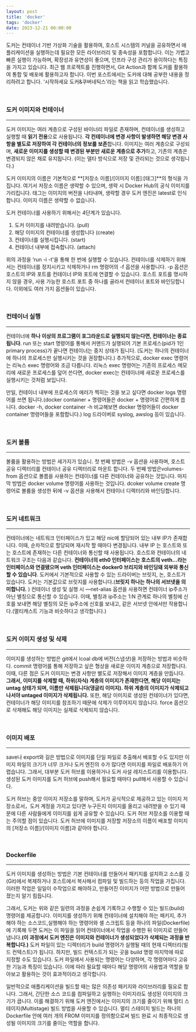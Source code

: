 ```yaml
---
layout: post
title: 'docker'
tags: 'docker'
date: 2023-12-21 00:00:00
---
```


도커는 컨테이너 기반 가상화 기술을 활용하여, 호스트 시스템의 커널을 공유하면서 애플리케이션을 실행하는데 필요한 모든 라이브러리 및 종속성을 포함합니다. 이는 가볍고 빠른 실행이 가능하며, 확장성과 유연성이 좋으며, 인프라 구성 관리가 용이하다는 특징을 가지고 있습니다. 최근 웹 프로젝트를 진행하면서, Git Action과 함께 도커를 활용하여 통합 및 배포에 활용하고자 합니다. 이번 포스트에서는 도커에 대해 공부한 내용을 정리하려고 합니다. ‘시작하세요 도커&쿠버네틱스’라는 책을 읽고 학습했습니다.

<br>

### **도커 이미지와 컨테이너**

---

도커 이미지는 여러 계층으로 구성된 바이너리 파일로 존재하며, 컨테이너를 생성하고 실행할 때 **읽기 전용**으로 사용됩니다. **각 컨테이너에 변경 사항이 발생하면 해당 변경 사항을 별도로 저장하여 각 컨테이너의 정보를 보존**합니다. 이미지는 여러 계층으로 구성되며, **새로운 이미지를 생성할 때 변경된 부분만 새로운 계층으로 추가**하고, 기존의 계층은 변경되지 않은 채로 유지됩니다. (이는 델타 방식으로 저장 및 관리되는 것으로 생각됩니다.)

도커 이미지의 이름은 기본적으로 **[저장소 이름]/[이미지 이름]:[태그]**의 형식을 가집니다. 여기서 저장소 이름은 생략할 수 있으며, 생략 시 Docker Hub의 공식 이미지를 가리킵니다. 태그는 이미지의 버전을 나타내며, 생략할 경우 도커 엔진은 latest로 인식합니다. 이미지 이름은 생략할 수 없습니다.

도커 컨테이너를 사용하기 위해서는 4단계가 있습니다.

1. 도커 이미지를 내려받습니다. (pull)
2. 해당 이미지의 컨테이너를 생성합니다 (create)
3. 컨테이너를 실행시킵니다. (start)
4. 컨테이너 내부에 접속합니다. (attach)

위의 과정을 ‘run -i -t'을 통해 한 번에 실행할 수 있습니다. 컨테이너를 삭제하기 위해서는 컨테이너를 정지시키고 삭제하거나 rm 명령어의 -f 옵션을 사용합니다. -p 옵션은 호스트의 IP와 포트를 컨테이너 IP와 포트에 연결할 수 있습니다. 호스트 포트를 명시하지 않을 경우, 사용 가능한 호스트 포트 중 하나를 골라서 컨테이너 포트와 바인딩합니다. 이외에도 여러 가지 옵션들이 있습니다.

<br>

### **컨테이너 실행**

---

컨테이너에 **하나 이상의 프로그램이 포그라운드로 실행되지 않는다면, 컨테이너는 종료됩니다**. run 또는 start 명령어를 통해서 커맨드가 실행되어 기본 프로세스(pid가 1인 primary process)가 끝나면 컨테이너는 중지 상태가 됩니다. (도커는 하나의 컨테이너에 하나의 프로세스만 실행시키는 것을 권장합니다.) 추가적으로, docker exec 명령어는 리눅스 exec 명령어와 조금 다릅니다. 리눅스 exec 명령어는 기존의 프로세스 메모리에 새로운 프로세스를 덮어 쓴다면, docker exec는 컨테이너에 새로운 프로세스를 실행시키는 것처럼 보입니다.

만일, 컨테이너 내부에 프로세스의 에러가 찍히는 것을 보고 싶다면 docker logs 명령어를 쓰면 됩니다.(docker container + 명령어들은 docker + 명령어로 간편하게 씁니다. docker -h, docker container -h 비교해보면 docker 명령어들이 docker container 명령어들을 포함합니다.) log 드라이버로 syslog, awslog 등이 있습니다.

<br>

### **도커 볼륨**

---

볼륨을 활용하는 방법은 세가지가 있습니. 첫 번째 방법은 -v 옵션을 사용하며, 호스트 공유 디렉터리를 컨테이너 공유 디렉터리로 마운트 합니다. 두 번째 방법은volumes-from 옵션으로 볼름을 사용하는 컨테이너를 다른 컨테이너와 공유하는 것입니다. 마지막 방법은 docker volume 명령어를 사용하는 것입니다. dcoker volume create 명령어로 볼륨을 생성한 뒤에 -v 옵션을 사용해서 컨테이너 디렉터리와 바인딩합니다.

<br>

### **도커 네트워크**

---

컨테이너에는 네트워크 인터페이스가 있고 해당 nic에 할당되어 있는 내부 IP가 존재합니다. 이때, 순차적으로 할당되며 재시작 할 때마다 변경됩니다. 내부 IP 는 호스트와 또는 호스트에 존재하는 다른 컨테이너와 통신할 때 사용됩니다. 호스트와 컨테이너의 네트워크 구조는 다음과 같습니다. **컨테이너의 eth0 인터페이스는 호스트의 veth…라는 인터페이스와 연결됐으며 veth 인터페이스는 docker0 브리지와 바인딩돼 외부와 통신할 수 있습니다**. 도커에서 기본적으로 사용할 수 있는 드라이버는 브릿지, 논, 호스트가 있습니다. 도커는 기본값으로 브릿지를 사용합니다.(**브릿지 하나는 하나의 서브넷을 의미합니다.** ) 컨테이너 생성 및 실행 시 —net-alias 옵션을 사용하면 컨테이너 ip주소가 아닌 별칭으로 통신할 수 있습니다. 이때, 별칭과 ip주소는 1:N 관계로 하나의 별칭에 신호를 보내면 해당 별칭의 모든 ip주소에 신호를 보내고, 같은 서브넷 안에서만 작용합니다.(멀티캐스트 기능과 비슷하다고 생각합니다.)

<br>

### **도커 이미지 생성 및 삭제**

---

이미지를 생성하는 방법은 git에서 lcoal db에 버전(스냅샷)을 저장하는 방법과 비슷하다. commit 명령어를 통해 저장하고 싶은 형상을 새로운 이미지 계층으로 저장합니다. 이때, 다른 점은 도커 이미지는 변경 사항만 별도로 저장해서 이미지 계층을 만듭니다. **그래서, 이미지를 삭제할 때, 하위(자식) 계층의 이미지가 존재한다면, 해당 이미지는 untag 상태가 되며, 이름만 삭제됩니다(댕글리 이미지). 하위 계층의 이미지가 삭제되고 나서야 untaged 이미지가 삭제됩니다.** 또한, 해당 이미지로 생성된 컨테이너가 있다면, 컨테이너가 해당 이미지를 참조하기 때문에 삭제가 이루어지지 않습니다. force 옵션으로 삭제해도 해당 이미지는 실제로 삭제되지 않습니다.

<br>

### **이미지 배포**

---

save나 export와 길은 방법으로 이미지를 단일 파일로 추출해서 배포할 수도 있지만 이미지 파일의 크기가 너무 크거나 도커 엔진의 수가 많다면 이미지를 파일로 배포하기 어렵습니다. 그래서, 대부분 도커 허브를 이용하거나 도커 사설 레지스트리를 이용합니다. 생성된 도커 이미지를 도커 허브에 push해서 필요할 때마다 pull해서 사용할 수 있습니다.

도커 허브는 중앙 이미지 저장소를 말하며, 도커가 공식적으로 제공하고 있는 이미지 저장소로서，도커 계정을 가지고 있다면 누구든지 이미지를 올리고 내려받을 수 있기 때문에 다른 사람들에게 이미지를 쉽게 공유할 수 있습니다. 도커 허브 저장소를 이용할 때는 주의할 점이 있습니다. 도커 허브에 이미지를 저장할 저장소의 이름이 배포할 이미지의 [저장소 이름]/[이미지 이름]과 같아야 합니다.

<br>

### **Dockerfile**

---

도커 이미지를 생성하는 방법은 기본 컨테이너를 만들어서 패키지를 설치하고 소스를 깃(Git)에서 복제하거나 호스트에서 복사해서 컴파일 및 빌드하는 등의 작업을 가집니다. 이러한 작업은 일일이 수작업으로 해야하고, 만들어진 이미지가 어떤 방법으로 만들어 졌는지 알기 힘듭니다.

그래서, 도커는 위와 같은 일련의 과정을 손쉽게 기록하고 수행할 수 있는 빌드(build) 명령어를 제공합니다. 이미지를 생성하기 위해 컨테이너에 설치해야 하는 패키지, 추가해야 하는 소스코드,실행해야 하는 명령어와 셸 스크립트 등을 하나의 파일(Dockerfile)에 기록해 두면 도커는 이 파일을 읽어 컨테이너에서 작업을 수행한 뒤 이미지로 만들어냅니다.**(이 과정에서 도커 엔진은 이미지와 컨테이너가 생성되었다가 삭제되는 과정을 반복합니다.)** 도커 파일이 있는 디렉터리가 build 명령어가 실행될 때의 현재 디렉터리(빌드 컨텍스트)가 됩니다. 하지만, 빌드 컨텍스트가 되는 곳을 build 명령 마지막에 따로 지정할 수도 있습니다. 도커 파일에서 사용되는 명령어는 다양하며, 각 명령어마다 고유한 기능과 특징이 있습니다. 이에 따라 필요할 때마다 해당 명령어의 사용법과 역할을 찾아보고 활용하는 것이 효과적이라고 생각합니다.

일반적으로 애플리케이션을 빌드할 때는 많은 의존성 패키지와 라이브러리를 필요로 합니다. 그래서, 간단한 소스 코드를 컴파일하고 실행하는 이미지라도 생성된 이미지의 크기가 큽니다. 이를 해결하기 위해 도커 엔진에서는 이미지의 크기를 줄이기 위해 멀티 스테이지(Multistage) 빌드 방법을 사용할 수 있습니다. 멀티 스테이지 빌드는 하나의 Dockerfile 안에 여러 개의 FROM 이미지를 정의함으로써 빌드 완료 시 최종적으로 생성될 이미지의 크기를 줄이는 역할을 합니다.
